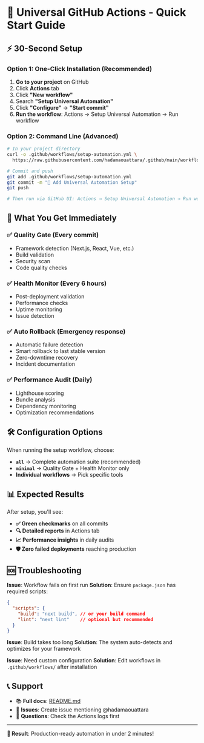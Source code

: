 # 🚀 Universal GitHub Actions - Quick Start Guide

## ⚡ 30-Second Setup

### Option 1: One-Click Installation (Recommended)

1. **Go to your project** on GitHub
2. Click **Actions** tab
3. Click **"New workflow"**
4. Search **"Setup Universal Automation"**
5. Click **"Configure"** → **"Start commit"**
6. **Run the workflow**: Actions → Setup Universal Automation → Run workflow

### Option 2: Command Line (Advanced)

```bash
# In your project directory
curl -o .github/workflows/setup-automation.yml \
  https://raw.githubusercontent.com/hadamaouattara/.github/main/workflow-templates/setup-universal-automation.yml

# Commit and push
git add .github/workflows/setup-automation.yml
git commit -m "🚀 Add Universal Automation Setup"
git push

# Then run via GitHub UI: Actions → Setup Universal Automation → Run workflow
```

## 🎯 What You Get Immediately

### ✅ Quality Gate (Every commit)
- Framework detection (Next.js, React, Vue, etc.)
- Build validation
- Security scan
- Code quality checks

### ✅ Health Monitor (Every 6 hours)
- Post-deployment validation
- Performance checks
- Uptime monitoring
- Issue detection

### ✅ Auto Rollback (Emergency response)
- Automatic failure detection
- Smart rollback to last stable version
- Zero-downtime recovery
- Incident documentation

### ✅ Performance Audit (Daily)
- Lighthouse scoring
- Bundle analysis
- Dependency monitoring
- Optimization recommendations

## 🛠️ Configuration Options

When running the setup workflow, choose:

- **`all`** → Complete automation suite (recommended)
- **`minimal`** → Quality Gate + Health Monitor only
- **Individual workflows** → Pick specific tools

## 📊 Expected Results

After setup, you'll see:
- **✅ Green checkmarks** on all commits
- **🔍 Detailed reports** in Actions tab
- **📈 Performance insights** in daily audits
- **🛡️ Zero failed deployments** reaching production

## 🆘 Troubleshooting

**Issue**: Workflow fails on first run
**Solution**: Ensure `package.json` has required scripts:
```json
{
  "scripts": {
    "build": "next build", // or your build command
    "lint": "next lint"    // optional but recommended
  }
}
```

**Issue**: Build takes too long
**Solution**: The system auto-detects and optimizes for your framework

**Issue**: Need custom configuration
**Solution**: Edit workflows in `.github/workflows/` after installation

## 📞 Support

- 📚 **Full docs**: [README.md](README.md)
- 🐛 **Issues**: Create issue mentioning @hadamaouattara
- 💬 **Questions**: Check the Actions logs first

---

**🎯 Result**: Production-ready automation in under 2 minutes!
